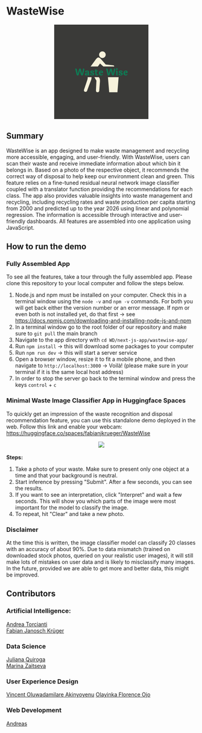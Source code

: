 # WasteWise

<!--- 
WasteWise logo
--->
<p align = "center">
<img src = "UX/logo-color.png" width = "250">
</p>

## Summary 

WasteWise is an app designed to make waste management and recycling more accessible, engaging, and user-friendly. With WasteWise, users can scan their waste and receive immediate information about which bin it belongs in.
Based on a photo of the respective object, it recommends the correct way of disposal to help keep our environment clean and green.
This feature relies on a fine-tuned residual neural network image classifier coupled with a translator function providing the recommendations for each class.
The app also provides valuable insights into waste management and recycling, including recycling rates and waste production per capita starting from 2000 and predicted up to the year 2026 using linear and polynomial regression. The information is accessible through interactive and user-friendly dashboards.
All features are assembled into one application using JavaScript.

## How to run the demo

### Fully Assembled App

To see all the features, take a tour through the fully assembled app. Please clone this repository to your local computer and follow the steps below.

1. Node.js and npm must be installed on your computer. Check this in a terminal window using the `node -v` and `npm -v` commands. For both you will get back either the version number or an error message. If npm or even both is not installed yet, do that first → see https://docs.npmjs.com/downloading-and-installing-node-js-and-npm
2. In a terminal window go to the root folder of our repository and make sure to `git pull` the main branch
3. Navigate to the app directory with `cd WD/next-js-app/wastewise-app/`
4. Run `npm install` → this will download some packages to your computer
5. Run `npm run dev` → this will start a server service
6. Open a browser window, resize it to fit a mobile phone, and then navigate to `http://localhost:3000` → Voilà! (please make sure in your terminal if it is the same local host address)
7. In order to stop the server go back to the terminal window and press the keys `control` + `c`

### Minimal Waste Image Classifier App in Huggingface Spaces

To quickly get an impression of the waste recognition and disposal recommendation feature, you can use this standalone demo deployed in the web. Follow this link and enable your webcam: https://huggingface.co/spaces/fabianjkrueger/WasteWise

<p align = "center">
<img src = "images_blog/gradio_hgfs_demo.GIF">

__Steps:__

1. Take a photo of your waste. Make sure to present only one object at a time and that your background is neutral.
2. Start inference by pressing "Submit". After a few seconds, you can see the results.
3. If you want to see an interpretation, click "Interpret" and wait a few seconds. This will show you which parts of the image were most important for the model to classify the image.
4. To repeat, hit "Clear" and take a new photo.

### Disclaimer
At the time this is written, the image classifier model can classify 20 classes with an accuracy of about 90%. Due to data mismatch (trained on downloaded stock photos, queried on your realistic user images), it will still make lots of mistakes on user data and is likely to misclassify many images. In the future, provided we are able to get more and better data, this might be improved.

## Contributors

<!--- all tracks and names of members are sorted alphabetically --->

### Artificial Intelligence: 
[Andrea Torcianti](https://github.com/trc729)\
[Fabian Janosch Krüger](https://github.com/fabianjkrueger)

### Data Science
[Juliana Quiroga](https://github.com/julianabquiroga)\
[Marina Zaitseva](https://github.com/zaitsevam)

### User Experience Design
[Vincent Oluwadamilare Akinyoyenu](https://github.com/OluwadamilareAkin)
[Olayinka Florence Ojo](https://github.com/ojoflorence)

### Web Development
[Andreas](https://github.com/crftwrks)
